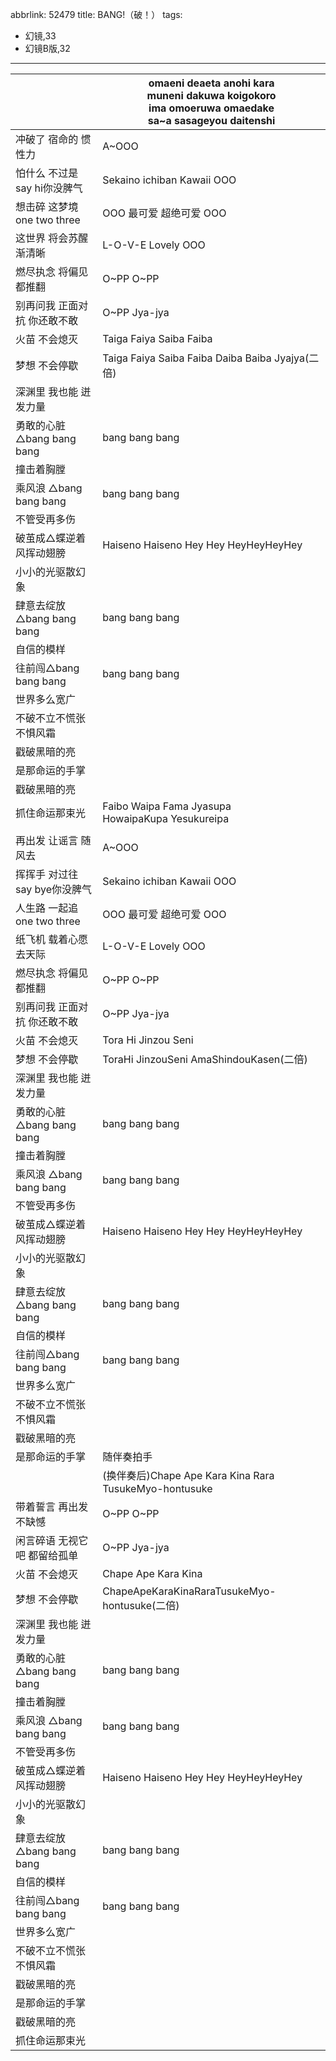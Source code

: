 abbrlink: 52479
title: BANG!（破！）
tags:
  - 幻镜,33
  - 幻镜B版,32
---
|      |omaeni deaeta anohi kara<br>muneni dakuwa koigokoro<br>ima omoeruwa omaedake<br>sa~a sasageyou daitenshi|
|--|--|
|冲破了 宿命的 惯性力|A~OOO|
|怕什么 不过是 say hi你没脾气|Sekaino ichiban Kawaii OOO|
|想击碎 这梦境 one two three|OOO 最可爱 超绝可爱 OOO|
|这世界 将会苏醒 渐清晰|L-O-V-E Lovely OOO|
|燃尽执念 将偏见 都推翻|O~PP O~PP|
|别再问我 正面对抗 你还敢不敢|O~PP Jya-jya|
|火苗 不会熄灭|Taiga Faiya Saiba Faiba|
|梦想 不会停歇|Taiga Faiya Saiba Faiba Daiba Baiba Jyajya(二倍)|
|深渊里 我也能 迸发力量|      |
|勇敢的心脏△bang bang bang|bang bang bang|
|撞击着胸膛|      |
|乘风浪 △bang bang bang|bang bang bang|
|不管受再多伤|      |
|破茧成△蝶逆着风挥动翅膀|Haiseno Haiseno Hey Hey HeyHeyHeyHey|
|小小的光驱散幻象|      |
|肆意去绽放△bang bang bang|bang bang bang|
|自信的模样|      |
|往前闯△bang bang bang|bang bang bang|
|世界多么宽广|      |
|不破不立不慌张不惧风霜|      |
|戳破黑暗的亮|      |
|是那命运的手掌|      |
|戳破黑暗的亮|      |
|抓住命运那束光|Faibo Waipa Fama Jyasupa<br>HowaipaKupa Yesukureipa|
|      |      |
|再出发 让谣言 随风去|A~OOO|
|挥挥手 对过往 say bye你没脾气|Sekaino ichiban Kawaii OOO|
|人生路 一起追 one two three|OOO 最可爱 超绝可爱 OOO|
|纸飞机 载着心愿 去天际|L-O-V-E Lovely OOO|
|燃尽执念 将偏见 都推翻|O~PP O~PP|
|别再问我 正面对抗 你还敢不敢|O~PP Jya-jya|
|火苗 不会熄灭|Tora Hi Jinzou Seni|
|梦想 不会停歇|ToraHi JinzouSeni AmaShindouKasen(二倍)|
|深渊里 我也能 迸发力量|      |
|勇敢的心脏△bang bang bang|bang bang bang|
|撞击着胸膛|      |
|乘风浪 △bang bang bang|bang bang bang|
|不管受再多伤|      |
|破茧成△蝶逆着风挥动翅膀|Haiseno Haiseno Hey Hey HeyHeyHeyHey|
|小小的光驱散幻象|      |
|肆意去绽放△bang bang bang|bang bang bang|
|自信的模样|      |
|往前闯△bang bang bang|bang bang bang|
|世界多么宽广|      |
|不破不立不慌张不惧风霜|      |
|戳破黑暗的亮|      |
|是那命运的手掌|随伴奏拍手|
|      |(换伴奏后)Chape Ape Kara Kina Rara TusukeMyo-hontusuke|
|带着誓言 再出发 不缺憾|O~PP O~PP|
|闲言碎语 无视它吧 都留给孤单|O~PP Jya-jya|
|火苗 不会熄灭|Chape Ape Kara Kina|
|梦想 不会停歇|ChapeApeKaraKinaRaraTusukeMyo-hontusuke(二倍)|
|深渊里 我也能 迸发力量|      |
|勇敢的心脏△bang bang bang|bang bang bang|
|撞击着胸膛|      |
|乘风浪 △bang bang bang|bang bang bang|
|不管受再多伤|      |
|破茧成△蝶逆着风挥动翅膀|Haiseno Haiseno Hey Hey HeyHeyHeyHey|
|小小的光驱散幻象|      |
|肆意去绽放△bang bang bang|bang bang bang|
|自信的模样|      |
|往前闯△bang bang bang|bang bang bang|
|世界多么宽广|      |
|不破不立不慌张不惧风霜|      |
|戳破黑暗的亮|      |
|是那命运的手掌|      |
|戳破黑暗的亮|      |
|抓住命运那束光|      |